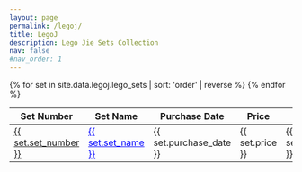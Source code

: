 ```yaml
---
layout: page
permalink: /legoj/
title: LegoJ
description: Lego Jie Sets Collection
nav: false
#nav_order: 1
---
```


<style>
  .tooltip {
    position: relative;
    display: inline-block;
    cursor: pointer;
    text-decoration: underline;
    color: blue;
  }

  .tooltip .tooltip-image {
    visibility: hidden;
    width: 200px; /* Adjust as needed */
    height: auto;
    background-color: white;
    border: 1px solid #ddd;
    padding: 5px;
    position: absolute;
    z-index: 100;
    top: 120%; /* Adjusted to prevent overlap */
    left: 50%;
    transform: translateX(-50%);
    box-shadow: 0px 4px 6px rgba(0, 0, 0, 0.1);
    opacity: 0;
    transition: opacity 0.2s ease-in-out;
  }

  .tooltip:hover .tooltip-image {
    visibility: visible;
    opacity: 1;
  }
</style>

<table>
  <thead>
    <tr>
      <th>Set Number</th>
      <th>Set Name</th>
      <th>Purchase Date</th>
      <th>Price</th>
      <th>Order</th>
    </tr>
  </thead>
  <tbody>
    {% for set in site.data.legoj.lego_sets | sort: 'order' | reverse %}
    <tr>
      <td><a href="{{ set.url }}">{{ set.set_number }}</a></td>
      <td>
        <span class="tooltip">
          {{ set.set_name }}
          <img src="{{ set.image }}" alt="{{ set.set_name }}" class="tooltip-image">
        </span>
      </td>
      <td>{{ set.purchase_date }}</td>
      <td>{{ set.price }}</td>
      <td>{{ set.order }}</td>
    </tr>
    {% endfor %}
  </tbody>
</table>
